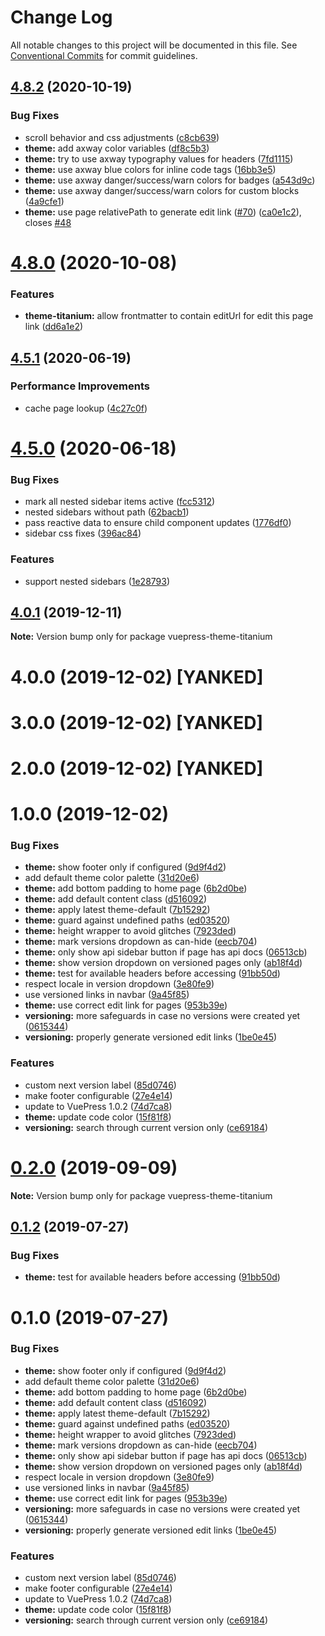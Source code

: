 # Change Log

All notable changes to this project will be documented in this file.
See [Conventional Commits](https://conventionalcommits.org) for commit guidelines.

## [4.8.2](https://github.com/appcelerator/docs-devkit/compare/v4.8.1...v4.8.2) (2020-10-19)


### Bug Fixes

* scroll behavior and css adjustments ([c8cb639](https://github.com/appcelerator/docs-devkit/commit/c8cb639))
* **theme:** add axway color variables ([df8c5b3](https://github.com/appcelerator/docs-devkit/commit/df8c5b3))
* **theme:** try to use axway typography values for headers ([7fd1115](https://github.com/appcelerator/docs-devkit/commit/7fd1115))
* **theme:** use axway blue colors for inline code tags ([16bb3e5](https://github.com/appcelerator/docs-devkit/commit/16bb3e5))
* **theme:** use axway danger/success/warn colors for badges ([a543d9c](https://github.com/appcelerator/docs-devkit/commit/a543d9c))
* **theme:** use axway danger/success/warn colors for custom blocks ([4a9cfe1](https://github.com/appcelerator/docs-devkit/commit/4a9cfe1))
* **theme:** use page relativePath to generate edit link ([#70](https://github.com/appcelerator/docs-devkit/issues/70)) ([ca0e1c2](https://github.com/appcelerator/docs-devkit/commit/ca0e1c2)), closes [#48](https://github.com/appcelerator/docs-devkit/issues/48)





# [4.8.0](https://github.com/appcelerator/docs-devkit/compare/v4.7.0...v4.8.0) (2020-10-08)


### Features

* **theme-titanium:** allow frontmatter to contain editUrl for edit this page link ([dd6a1e2](https://github.com/appcelerator/docs-devkit/commit/dd6a1e2))





## [4.5.1](https://github.com/appcelerator/docs-devkit/compare/v4.5.0...v4.5.1) (2020-06-19)


### Performance Improvements

* cache page lookup ([4c27c0f](https://github.com/appcelerator/docs-devkit/commit/4c27c0f))





# [4.5.0](https://github.com/appcelerator/docs-devkit/compare/v4.4.1...v4.5.0) (2020-06-18)


### Bug Fixes

* mark all nested sidebar items active ([fcc5312](https://github.com/appcelerator/docs-devkit/commit/fcc5312))
* nested sidebars without path ([62bacb1](https://github.com/appcelerator/docs-devkit/commit/62bacb1))
* pass reactive data to ensure child component updates ([1776df0](https://github.com/appcelerator/docs-devkit/commit/1776df0))
* sidebar css fixes ([396ac84](https://github.com/appcelerator/docs-devkit/commit/396ac84))


### Features

* support nested sidebars ([1e28793](https://github.com/appcelerator/docs-devkit/commit/1e28793))





## [4.0.1](https://github.com/appcelerator/docs-devkit/compare/v4.0.0...v4.0.1) (2019-12-11)

**Note:** Version bump only for package vuepress-theme-titanium





# 4.0.0 (2019-12-02) [YANKED]

# 3.0.0 (2019-12-02) [YANKED]

# 2.0.0 (2019-12-02) [YANKED]

# 1.0.0 (2019-12-02)


### Bug Fixes

* **theme:** show footer only if configured ([9d9f4d2](https://github.com/appcelerator/docs-devkit/commit/9d9f4d2))
* add default theme color palette ([31d20e6](https://github.com/appcelerator/docs-devkit/commit/31d20e6))
* **theme:** add bottom padding to home page ([6b2d0be](https://github.com/appcelerator/docs-devkit/commit/6b2d0be))
* **theme:** add default content class ([d516092](https://github.com/appcelerator/docs-devkit/commit/d516092))
* **theme:** apply latest theme-default ([7b15292](https://github.com/appcelerator/docs-devkit/commit/7b15292))
* **theme:** guard against undefined paths ([ed03520](https://github.com/appcelerator/docs-devkit/commit/ed03520))
* **theme:** height wrapper to avoid glitches ([7923ded](https://github.com/appcelerator/docs-devkit/commit/7923ded))
* **theme:** mark versions dropdown as can-hide ([eecb704](https://github.com/appcelerator/docs-devkit/commit/eecb704))
* **theme:** only show api sidebar button if page has api docs ([06513cb](https://github.com/appcelerator/docs-devkit/commit/06513cb))
* **theme:** show version dropdown on versioned pages only ([ab18f4d](https://github.com/appcelerator/docs-devkit/commit/ab18f4d))
* **theme:** test for available headers before accessing ([91bb50d](https://github.com/appcelerator/docs-devkit/commit/91bb50d))
* respect locale in version dropdown ([3e80fe9](https://github.com/appcelerator/docs-devkit/commit/3e80fe9))
* use versioned links in navbar ([9a45f85](https://github.com/appcelerator/docs-devkit/commit/9a45f85))
* **theme:** use correct edit link for pages ([953b39e](https://github.com/appcelerator/docs-devkit/commit/953b39e))
* **versioning:** more safeguards in case no versions were created yet ([0615344](https://github.com/appcelerator/docs-devkit/commit/0615344))
* **versioning:** properly generate versioned edit links ([1be0e45](https://github.com/appcelerator/docs-devkit/commit/1be0e45))


### Features

* custom next version label ([85d0746](https://github.com/appcelerator/docs-devkit/commit/85d0746))
* make footer configurable ([27e4e14](https://github.com/appcelerator/docs-devkit/commit/27e4e14))
* update to VuePress 1.0.2 ([74d7ca8](https://github.com/appcelerator/docs-devkit/commit/74d7ca8))
* **theme:** update code color ([15f81f8](https://github.com/appcelerator/docs-devkit/commit/15f81f8))
* **versioning:** search through current version only ([ce69184](https://github.com/appcelerator/docs-devkit/commit/ce69184))





# [0.2.0](https://github.com/appcelerator/docs-devkit/compare/v0.1.5...v0.2.0) (2019-09-09)

**Note:** Version bump only for package vuepress-theme-titanium





## [0.1.2](https://github.com/appcelerator/docs-devkit/compare/v0.1.1...v0.1.2) (2019-07-27)


### Bug Fixes

* **theme:** test for available headers before accessing ([91bb50d](https://github.com/appcelerator/docs-devkit/commit/91bb50d))





# 0.1.0 (2019-07-27)


### Bug Fixes

* **theme:** show footer only if configured ([9d9f4d2](https://github.com/appcelerator/docs-devkit/commit/9d9f4d2))
* add default theme color palette ([31d20e6](https://github.com/appcelerator/docs-devkit/commit/31d20e6))
* **theme:** add bottom padding to home page ([6b2d0be](https://github.com/appcelerator/docs-devkit/commit/6b2d0be))
* **theme:** add default content class ([d516092](https://github.com/appcelerator/docs-devkit/commit/d516092))
* **theme:** apply latest theme-default ([7b15292](https://github.com/appcelerator/docs-devkit/commit/7b15292))
* **theme:** guard against undefined paths ([ed03520](https://github.com/appcelerator/docs-devkit/commit/ed03520))
* **theme:** height wrapper to avoid glitches ([7923ded](https://github.com/appcelerator/docs-devkit/commit/7923ded))
* **theme:** mark versions dropdown as can-hide ([eecb704](https://github.com/appcelerator/docs-devkit/commit/eecb704))
* **theme:** only show api sidebar button if page has api docs ([06513cb](https://github.com/appcelerator/docs-devkit/commit/06513cb))
* **theme:** show version dropdown on versioned pages only ([ab18f4d](https://github.com/appcelerator/docs-devkit/commit/ab18f4d))
* respect locale in version dropdown ([3e80fe9](https://github.com/appcelerator/docs-devkit/commit/3e80fe9))
* use versioned links in navbar ([9a45f85](https://github.com/appcelerator/docs-devkit/commit/9a45f85))
* **theme:** use correct edit link for pages ([953b39e](https://github.com/appcelerator/docs-devkit/commit/953b39e))
* **versioning:** more safeguards in case no versions were created yet ([0615344](https://github.com/appcelerator/docs-devkit/commit/0615344))
* **versioning:** properly generate versioned edit links ([1be0e45](https://github.com/appcelerator/docs-devkit/commit/1be0e45))


### Features

* custom next version label ([85d0746](https://github.com/appcelerator/docs-devkit/commit/85d0746))
* make footer configurable ([27e4e14](https://github.com/appcelerator/docs-devkit/commit/27e4e14))
* update to VuePress 1.0.2 ([74d7ca8](https://github.com/appcelerator/docs-devkit/commit/74d7ca8))
* **theme:** update code color ([15f81f8](https://github.com/appcelerator/docs-devkit/commit/15f81f8))
* **versioning:** search through current version only ([ce69184](https://github.com/appcelerator/docs-devkit/commit/ce69184))
